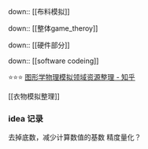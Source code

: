 down:: [[布料模拟]]

down:: [[整体game_theroy]]

down:: [[硬件部分]]

down:: [[software codeing]]

⭐⭐⭐
[图形学物理模拟领域资源整理 - 知乎](https://zhuanlan.zhihu.com/p/444931303?utm_id=0)

[[衣物模拟整理]]

### idea 记录
去掉底数，减少计算数值的基数
精度量化？



